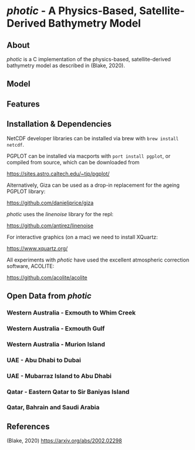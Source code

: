 # _photic_ - A Physics-Based, Satellite-Derived Bathymetry Model


## About

_photic_ is a C implementation of the physics-based, satellite-derived bathymetry model as described in (Blake, 2020). 

## Model


## Features 


## Installation & Dependencies 

NetCDF developer libraries can be installed via brew with `brew install netcdf`. 

PGPLOT can be installed via macports with `port install pgplot`, or compiled from source, which can be downloaded from

https://sites.astro.caltech.edu/~tjp/pgplot/

Alternatively, Giza can be used as a drop-in replacement for the ageing PGPLOT library:

https://github.com/danieljprice/giza

_photic_ uses the _linenoise_ library for the repl:

https://github.com/antirez/linenoise

For interactive graphics (on a mac) we need to install XQuartz:

https://www.xquartz.org/

All experiments with _photic_ have used the excellent atmospheric correction software, ACOLITE: 

https://github.com/acolite/acolite

## Open Data from _photic_

### Western Australia - Exmouth to Whim Creek 

### Western Australia - Exmouth Gulf

### Western Australia - Murion Island

### UAE - Abu Dhabi to Dubai

### UAE - Mubarraz Island to Abu Dhabi 

### Qatar - Eastern Qatar to Sir Baniyas Island

### Qatar, Bahrain and Saudi Arabia

## References

(Blake, 2020) https://arxiv.org/abs/2002.02298
